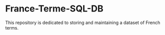 # France-Terme-SQL-DB
This repository is dedicated to storing and maintaining a dataset of French terms.
